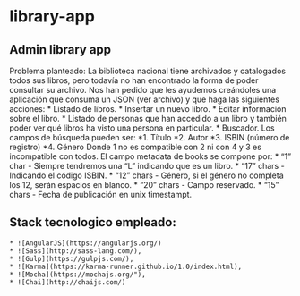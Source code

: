 # library-app
## Admin library app

Problema planteado: La biblioteca nacional tiene archivados y catalogados todos sus libros, pero todavía no han encontrado la forma de poder consultar su archivo. Nos han pedido que les ayudemos creándoles una aplicación que consuma un JSON (ver archivo) y que haga las siguientes acciones:
    * Listado de libros.
    * Insertar un nuevo libro.
    * Editar información sobre el libro.
    * Listado de personas que han accedido a un libro y también poder ver qué libros ha visto una persona en particular.
    * Buscador. Los campos de búsqueda pueden ser:
        *1. Título
        *2. Autor
        *3. ISBIN (número de registro)
        *4. Género
Donde 1 no es compatible con 2 ni con 4 y 3 es incompatible con todos.
El campo metadata de books se compone por:
    * “1” char - Siempre tendremos una “L” indicando que es un libro.
    * “17” chars - Indicando el código ISBIN.
    * “12” chars - Género, si el género no completa los 12, serán espacios en blanco.
    * “20” chars - Campo reservado.
    * “15” chars - Fecha de publicación en unix timestampt.

## Stack tecnologico empleado:
    * ![AngularJS](https://angularjs.org/)
    * ![Sass](http://sass-lang.com/),
    * ![Gulp](https://gulpjs.com/),
    * ![Karma](https://karma-runner.github.io/1.0/index.html),
    * ![Mocha](https://mochajs.org/"),
    * ![Chai](http://chaijs.com/)